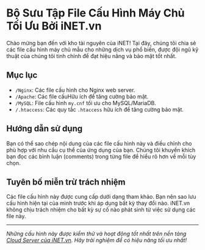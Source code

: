 # Bộ Sưu Tập File Cấu Hình Máy Chủ Tối Ưu Bởi iNET.vn

Chào mừng bạn đến với kho tài nguyên của iNET! Tại đây, chúng tôi chia sẻ các file cấu hình máy chủ mẫu cho những dịch vụ phổ biến, được đội ngũ kỹ thuật của chúng tôi tinh chỉnh để đạt hiệu năng và bảo mật tốt nhất.

## Mục lục
* `/Nginx`: Các file cấu hình cho Nginx web server.
* `/Apache`: Các file cấuHữu ích để tăng cường bảo mật.
* `/MySQL`: File cấu hình `my.cnf` tối ưu cho MySQL/MariaDB.
* `/.htaccess`: Các quy tắc `.htaccess` hữu ích để tăng cường bảo mật.

## Hướng dẫn sử dụng
Bạn có thể sao chép nội dung của các file cấu hình này và điều chỉnh cho phù hợp với nhu cầu cụ thể của ứng dụng của bạn. Chúng tôi khuyến khích bạn đọc các bình luận (comments) trong từng file để hiểu rõ hơn về mỗi tùy chọn.

## Tuyên bố miễn trừ trách nhiệm
Các file cấu hình này được cung cấp dưới dạng tham khảo. Bạn nên sao lưu cấu hình hiện tại của mình trước khi áp dụng bất kỳ thay đổi nào. iNET.vn không chịu trách nhiệm cho bất kỳ sự cố nào phát sinh từ việc sử dụng các file này.

---
*Những cấu hình này được kiểm thử và hoạt động tốt nhất trên nền tảng [Cloud Server của iNET.vn](https://inet.vn/cloud-server). Hãy trải nghiệm để có hiệu năng tối ưu nhất!*
